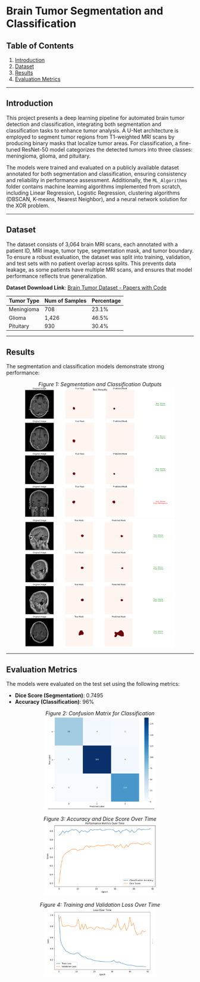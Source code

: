 # Brain Tumor Segmentation and Classification

## Table of Contents
1. [Introduction](#introduction)
2. [Dataset](#dataset)
3. [Results](#results)
4. [Evaluation Metrics](#evaluation-metrics)

---

## Introduction

This project presents a deep learning pipeline for automated brain tumor detection and classification, integrating both segmentation and classification tasks to enhance tumor analysis. A U-Net architecture is employed to segment tumor regions from T1-weighted MRI scans by producing binary masks that localize tumor areas. For classification, a fine-tuned ResNet-50 model categorizes the detected tumors into three classes: meningioma, glioma, and pituitary. 

The models were trained and evaluated on a publicly available dataset annotated for both segmentation and classification, ensuring consistency and reliability in performance assessment. Additionally, the `ML_Algorithms` folder contains machine learning algorithms implemented from scratch, including Linear Regression, Logistic Regression, clustering algorithms (DBSCAN, K-means, Nearest Neighbor), and a neural network solution for the XOR problem.

---

## Dataset

The dataset consists of 3,064 brain MRI scans, each annotated with a patient ID, MRI image, tumor type, segmentation mask, and tumor boundary. To ensure a robust evaluation, the dataset was split into training, validation, and test sets with no patient overlap across splits. This prevents data leakage, as some patients have multiple MRI scans, and ensures that model performance reflects true generalization.

**Dataset Download Link**: [Brain Tumor Dataset - Papers with Code](https://paperswithcode.com/dataset/brain-tumor-dataset)  

<p align="center">

| Tumor Type  | Num of Samples | Percentage |
|-------------|----------------|------------|
| Meningioma  | 708            | 23.1%      |
| Glioma      | 1,426          | 46.5%      |
| Pituitary   | 930            | 30.4%      |

</p>

---

## Results  

The segmentation and classification models demonstrate strong performance:

<p align="center">
  <em>Figure 1: Segmentation and Classification Outputs</em><br>
  <img src="Results/result_1.PNG" width="80%"><br>
  <img src="Results/result_2.PNG" width="80%">
</p>

---

## Evaluation Metrics  

The models were evaluated on the test set using the following metrics:  

- **Dice Score (Segmentation)**: 0.7495  
- **Accuracy (Classification)**: 96%  

<p align="center">
  <em>Figure 2: Confusion Matrix for Classification</em><br>
  <img src="Results/confusion_matrix.PNG" width="60%">
</p>  

<p align="center">
  <em>Figure 3: Accuracy and Dice Score Over Time</em><br>
  <img src="Results/accuracy_dice_over_time.PNG" width="60%">
</p>  

<p align="center">
  <em>Figure 4: Training and Validation Loss Over Time</em><br>
  <img src="Results/loss_over_time.PNG" width="60%">
</p>
